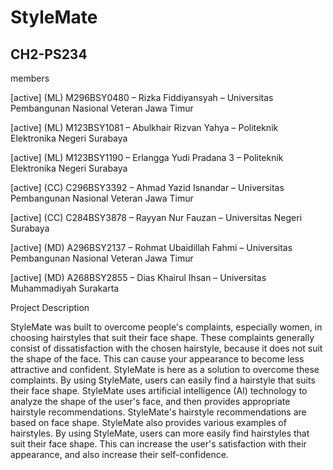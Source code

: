 # StyleMate
## CH2-PS234


members

[active] (ML) M296BSY0480 –  Rizka Fiddiyansyah – Universitas Pembangunan Nasional Veteran Jawa Timur

[active] (ML) M123BSY1081 – Abulkhair Rizvan Yahya – Politeknik Elektronika Negeri Surabaya

[active] (ML) M123BSY1190 – Erlangga Yudi Pradana 3 – Politeknik Elektronika Negeri Surabaya

[active] (CC)  C296BSY3392  – Ahmad Yazid Isnandar – Universitas Pembangunan Nasional Veteran Jawa Timur

[active] (CC)  C284BSY3878 – Rayyan Nur Fauzan – Universitas Negeri Surabaya

[active] (MD) A296BSY2137 – Rohmat Ubaidillah Fahmi – Universitas Pembangunan Nasional Veteran Jawa Timur

[active] (MD) A268BSY2855 – Dias Khairul Ihsan – Universitas Muhammadiyah Surakarta



Project Description

StyleMate was built to overcome people's complaints, especially women, in choosing hairstyles that suit their face shape. These complaints generally consist of dissatisfaction with the chosen hairstyle, because it does not suit the shape of the face. This can cause your appearance to become less attractive and confident. StyleMate is here as a solution to overcome these complaints. By using StyleMate, users can easily find a hairstyle that suits their face shape. StyleMate uses artificial intelligence (AI) technology to analyze the shape of the user's face, and then provides appropriate hairstyle recommendations. StyleMate's hairstyle recommendations are based on face shape. StyleMate also provides various examples of hairstyles. By using StyleMate, users can more easily find hairstyles that suit their face shape. This can increase the user's satisfaction with their appearance, and also increase their self-confidence.

